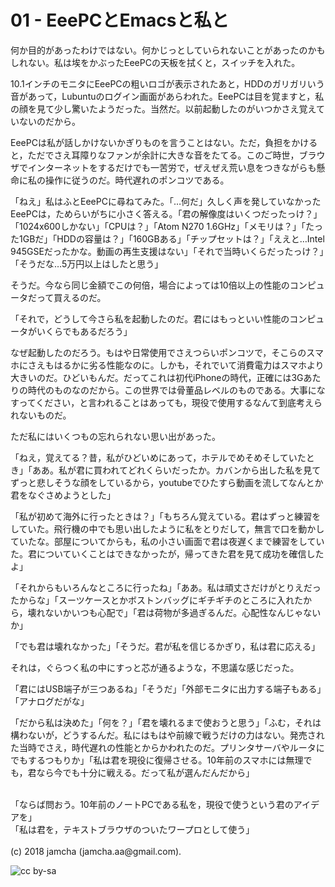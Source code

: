 

# 01 - EeePCとEmacsと私と

何か目的があったわけではない。何かじっとしていられないことがあったのかもしれない。私は埃をかぶったEeePCの天板を拭くと，スイッチを入れた。  

10.1インチのモニタにEeePCの粗いロゴが表示されたあと，HDDのガリガリいう音があって，Lubuntuのログイン画面があらわれた。EeePCは目を覚ますと，私の顔を見て少し驚いたようだった。当然だ。以前起動したのがいつかさえ覚えていないのだから。  

EeePCは私が話しかけないかぎりものを言うことはない。ただ，負担をかけると，ただでさえ耳障りなファンが余計に大きな音をたてる。このご時世，ブラウザでインターネットをするだけでも一苦労で，ぜえぜえ荒い息をつきながらも懸命に私の操作に従うのだ。時代遅れのポンコツである。  

「ねえ」私はふとEeePCに尋ねてみた。「…何だ」久しく声を発していなかったEeePCは，ためらいがちに小さく答える。「君の解像度はいくつだったっけ？」「1024x600しかない」「CPUは？」「Atom N270 1.6GHz」「メモリは？」「たった1GBだ」「HDDの容量は？」「160GBある」「チップセットは？」「ええと…Intel 945GSEだったかな。動画の再生支援はない」「それで当時いくらだったっけ？」「そうだな…5万円以上はしたと思う」  

そうだ。今なら同じ金額でこの何倍，場合によっては10倍以上の性能のコンピュータだって買えるのだ。  

「それで，どうして今さら私を起動したのだ。君にはもっといい性能のコンピュータがいくらでもあるだろう」  

なぜ起動したのだろう。もはや日常使用でさえつらいポンコツで，そこらのスマホにさえもはるかに劣る性能なのに。しかも，それでいて消費電力はスマホより大きいのだ。ひどいもんだ。だってこれは初代iPhoneの時代，正確には3Gあたりの時代のものなのだから。この世界では骨董品レベルのものである。大事になすってください，と言われることはあっても，現役で使用するなんて到底考えられないものだ。  

ただ私にはいくつもの忘れられない思い出があった。  

「ねえ，覚えてる？昔，私がひどいめにあって，ホテルでめそめそしていたとき」「ああ。私が君に買われてどれくらいだったか。カバンから出した私を見てずっと悲しそうな顔をしているから，youtubeでひたすら動画を流してなんとか君をなぐさめようとした」  

「私が初めて海外に行ったときは？」「もちろん覚えている。君はずっと練習をしていた。飛行機の中でも思い出したように私をとりだして，無言で口を動かしていたな。部屋についてからも，私の小さい画面で君は夜遅くまで練習をしていた。君についていくことはできなかったが，帰ってきた君を見て成功を確信したよ」  

「それからもいろんなところに行ったね」「ああ。私は頑丈さだけがとりえだったからな」「スーツケースとかボストンバッグにギチギチのところに入れたから，壊れないかいつも心配で」「君は荷物が多過ぎるんだ。心配性なんじゃないか」  

「でも君は壊れなかった」「そうだ。君が私を信じるかぎり，私は君に応える」  

それは，ぐらつく私の中にすっと芯が通るような，不思議な感じだった。  

「君にはUSB端子が三つあるね」「そうだ」「外部モニタに出力する端子もある」「アナログだがな」  

「だから私は決めた」「何を？」「君を壊れるまで使おうと思う」「ふむ，それは構わないが，どうするんだ。私にはもはや前線で戦うだけの力はない。発売された当時でさえ，時代遅れの性能とからかわれたのだ。プリンタサーバやルータにでもするつもりか」「私は君を現役に復帰させる。10年前のスマホには無理でも，君なら今でも十分に戦える。だって私が選んだんだから」  

<br>  
「ならば問おう。10年前のノートPCである私を，現役で使うという君のアイデアを」  

<br>  
「私は君を，テキストブラウザのついたワープロとして使う」  

<br>  
<br>  
(c) 2018 jamcha (jamcha.aa@gmail.com).  

![cc by-sa](http://i.creativecommons.org/l/by-sa/4.0/88x31.png)  

